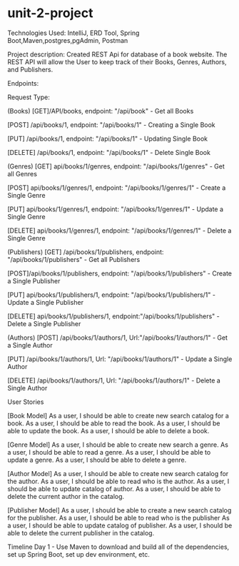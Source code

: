 # unit-2-project

Technologies Used: IntelliJ, ERD Tool, Spring Boot,Maven,postgres,pgAdmin, Postman 

Project description: Created REST Api for database of a book website. The REST API will allow the User to keep track of their Books, Genres, Authors, and  Publishers.

Endpoints: 

Request Type:



(Books)
[GET]/API/books, endpoint: "/api/book" - Get all Books

[POST] /api/books/1, endpoint: "/api/books/1" - Creating a Single Book

[PUT] /api/books/1, endpoint: "/api/books/1" - Updating Single Book

[DELETE] /api/books/1, endpoint: "/api/books/1" - Delete Single Book




(Genres) 
[GET] api/books/1/genres, endpoint: "/api/books/1/genres" - Get all Genres

[POST] api/books/1/genres/1, endpoint: "/api/books/1/genres/1" - Create a Single Genre

[PUT] api/books/1/genres/1, endpoint: "/api/books/1/genres/1" - Update a Single Genre

[DELETE] api/books/1/genres/1, endpoint: "/api/books/1/genres/1" - Delete a Single Genre




(Publishers)
[GET] /api/books/1/publishers,  endpoint: "/api/books/1/publishers" - Get all Publishers

[POST]/api/books/1/publishers, endpoint: "/api/books/1/publishers" - Create a Single Publisher

[PUT] api/books/1/publishers/1, endpoint: "/api/books/1/publishers/1" - Update a Single Publisher

[DELETE] api/books/1/publishers/1, endpoint:"/api/books/1/publishers" - Delete a Single Publisher






(Authors)
[POST] /api/books/1/authors/1,  Url:"/api/books/1/authors/1" - Get a Single Author

[PUT] /api/books/1/authors/1, Url: "/api/books/1/authors/1" - 	Update a Single Author

[DELETE] /api/books/1/authors/1, Url: "/api/books/1/authors/1" - Delete a Single Author



User Stories


[Book Model]
As a user, I should be able to create new search catalog for a book.
As a user, I should be able to read the book.
As a user, I should be able to update the book.
As a user, I should be able to delete a book.




[Genre Model]
As a user, I should be able to create new search a genre.
As a user, I should be able to read a genre.
As a user, I should be able to update a genre.
As a user, I should be able to delete a genre.




[Author Model]
As a user, I should be able to create new search catalog for the author.
As a user, I should be able to read who is the author.
As a user, I should be able to update catalog of author.
As a user, I should be able to delete the current author in the catalog.




[Publisher Model]
As a user, I should be able to create a new search catalog for the publisher.
As a user, I should be able to read who is the publisher
As a user, I should be able to update catalog of publisher.
As a user, I should be able to delete the current publisher in the catalog.


Timeline 
Day 1 - Use Maven to download and build all of the dependencies, set up Spring Boot, set up dev environment, etc.
